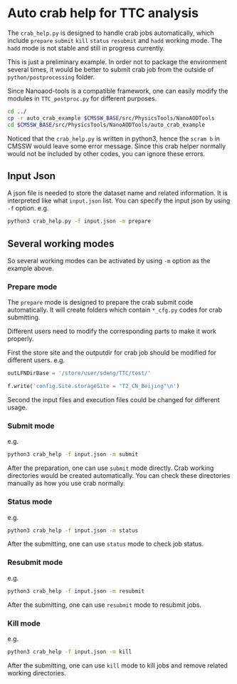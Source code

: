 # Auto crab help for TTC analysis
The `crab_help.py` is designed to handle crab jobs automatically, which include `prepare` `submit` `kill` `status` `resubmit` and `hadd` working mode. The `hadd` mode is not stable and still in progress currently.

This is just a preliminary example. In order not to package the environment several times, it would be better to submit crab job from the outside of `python/postprocessing` folder.

Since Nanoaod-tools is a compatible framework, one can easily modify the modules in `TTC_postproc.py` for different purposes.

```bash
cd ../
cp -r auto_crab_example $CMSSW_BASE/src/PhysicsTools/NanoAODTools
cd $CMSSW_BASE/src/PhysicsTools/NanoAODTools/auto_crab_example
```

Noticed that the `crab_help.py` is written in python3, hence the `scram b` in CMSSW would leave some error message. Since this crab helper normally would not be included by other codes, you can ignore these errors.

## Input Json
A json file is needed to store the dataset name and related information. It is interpreted like what `input.json` list. You can specify the input json by using `-f` option. e.g.
```bash
python3 crab_help.py -f input.json -m prepare
```

## Several working modes
So several working modes can be activated by using `-m` option as the example above.

### Prepare mode
The `prepare` mode is designed to prepare the crab submit code automatically. It will create folders which contain `*_cfg.py` codes for crab submitting.

Different users need to modify the corresponding parts to make it work properly.

First the store site and the outputdir for crab job should be modified for different users.
e.g.
```python
outLFNDirBase = '/store/user/sdeng/TTC/test/'

f.write('config.Site.storageSite = "T2_CN_Beijing"\n')
```

Second the input files and execution files could be changed for different usage.

### Submit mode
e.g.
```bash
python3 crab_help -f input.json -m submit
```
After the preparation, one can use `submit` mode directly. Crab working directories would be created automatically. You can check these directories manually as how you use crab normally.

### Status mode
e.g.
```bash
python3 crab_help -f input.json -m status
```
After the submitting, one can use `status` mode to check job status.

### Resubmit mode
e.g.
```bash
python3 crab_help -f input.json -m resubmit
```
After the submitting, one can use `resubmit` mode to resubmit jobs.

### Kill mode
e.g.
```bash
python3 crab_help -f input.json -m kill
```
After the submitting, one can use `kill` mode to kill jobs and remove related working directories.